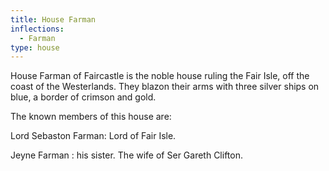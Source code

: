 ```yaml
---
title: House Farman
inflections:
  - Farman
type: house
---
```


House Farman of Faircastle is the noble house ruling the Fair Isle, off the coast of the Westerlands. They blazon their arms with three silver ships on blue, a border of crimson and gold.

The known members of this house are:

Lord Sebaston Farman: Lord of Fair Isle.

Jeyne Farman : his sister. The wife of Ser Gareth Clifton.


